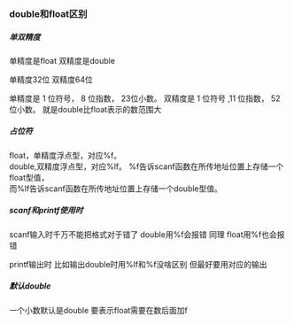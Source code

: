 
### double和float区别
##### 单双精度
单精度是float
双精度是double

单精度32位
双精度64位

单精度是 1 位符号， 8 位指数， 23位小数。
双精度是 1 位符号 ,11 位指数， 52 位小数。
就是double比float表示的数范围大

##### 占位符

float，单精度浮点型，对应%f。  
double,双精度浮点型，对应%lf。
%f告诉scanf函数在所传地址位置上存储一个float型值，  
而%lf告诉scanf函数在所传地址位置上存储一个double型值。

##### scanf和printf使用时
scanf输入时千万不能把格式对于错了
double用%f会报错
同理
float用%f也会报错

printf输出时
比如输出double时用%lf和%f没啥区别
但最好要用对应的输出

##### 默认double
一个小数默认是double
要表示float需要在数后面加f